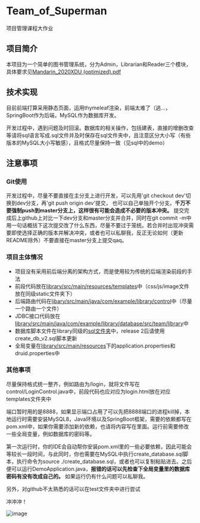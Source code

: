 # Team_of_Superman
项目管理课程大作业

## 项目简介
本项目为一个简单的图书管理系统，分为Admin，Librarian和Reader三个模块，具体要求见[Mandarin_2020XDU (optimized).pdf](https://github.com/frozenlalala/Team_of_Superman/blob/master/Mandarin_2020XDU%20(optimized).pdf)

## 技术实现
目前前端打算采用静态页面，运用thymeleaf渲染，前端太难了（逃...，SpringBoot作为后端，MySQL作为数据库开发。

开发过程中，遇到问题及时回滚。数据库的相关操作，包括建表，直接的增删改查等请将sql语言写成.sql文件并及时保存在sql文件夹中，且注意区分大小写（有些版本的MySQL大小写敏感），且格式尽量保持一致（见sql中的demo）

## 注意事项
### Git使用
开发过程中，尽量不要直接在主分支上进行开发，可以先用'git checkout dev'切换到dev分支，再'git push origin dev'提交， 也可以自己单独开个分支。**千万不要强制push到master分支上，这样很有可能会造成不必要的版本冲突。** 提交完成后上github上对比一下dev分支和master分支并合并，同时在git commit -m中用一句话概括下这次提交改了什么东西，尽量不要过于笼统。若合并时出现冲突需要即使选择正确的版本并解决冲突，或者也可以私聊我，反正无论如何（更新README除外）不要直接在master分支上提交qaq。

### 项目主体情况
* 项目没有采用前后端分离的架构方式，而是使用较为传统的后端渲染前段的手法
* 前段代码放在[library/src/main/resources/templates](https://github.com/frozenlalala/Team_of_Superman/blob/master/library/src/main/resources/templates)中（css/js/image文件放在同级static文件夹下）
* 后端路由代码在[libary/src/main/java/com/example/library/control](https://github.com/frozenlalala/Team_of_Superman/blob/master/library/src/main/java/com/example/library/control)中（尽量一个路由一个文件）
* JDBC接口代码放在[library/src/main/java/com/example/library/database/src/team/library](https://github.com/frozenlalala/Team_of_Superman/blob/master/library/src/main/java/com/example/library/database/src/team/library)中
* 数据库脚本文件在library同级的[sql文件夹](https://github.com/frozenlalala/Team_of_Superman/blob/master/sql)中，release 2后请使用create_db_v2.sql脚本更新
* 全局变量在[library/src/main/resources](https://github.com/frozenlalala/Team_of_Superman/blob/master/library/src/main/resources)下的application.properties和druid.properties中

### 其他事项
尽量保持格式统一整齐，例如路由为/login，就将文件写在control/LoginControl.java中，前段代码也应对应为login.html放在对应templates文件夹中

端口暂时用的是8888，如果显示端口占用了可以先把8888端口的进程kill掉，本地运行时需要安装MySQL8，Java环境以及SpringBoot框架，需要的依赖都写在pom.xml中，如果你需要添加新的依赖，也请将内容写在里面。运行前需要修改一些全局变量，例如数据库的密码等。

第一次运行时，你的IDE会自动帮你安装pom.xml里的一些必要依赖，因此可能会等较长一段时间，与此同时，你也需要在MySQL中执行create_database.sql脚本，执行命令为source ./create_database.sql，或者也可以复制粘贴进去。之后便可以运行DemoApplication.java，**报错的话可以先检查下全局变量里的数据库密码有没有改成自己的。** 如果运行仍有什么问题可以私聊我。

另外，对github不太熟悉的话可以在test文件夹中进行尝试

冲冲冲！

![image](https://github.com/frozenlalala/Team_of_Superman/raw/master/images/渴望力量.png)
